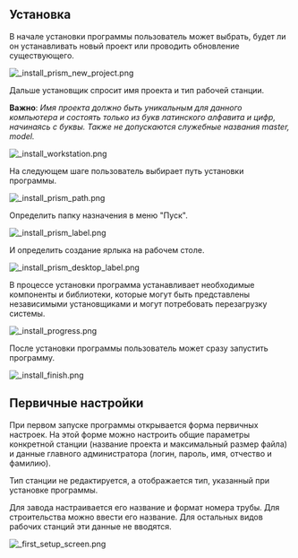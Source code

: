 ﻿
## Установка 

В начале установки программы пользователь может выбрать, будет ли он устанавливать новый проект или проводить обновление существующего.

![_install_prism_new_project.png](./images/_install_prism_new_project.png "")

Дальше установщик спросит имя проекта и тип рабочей станции.

**Важно**: *Имя проекта должно быть уникальным для данного компьютера и состоять только из букв латинского алфавита и цифр, начинаясь с буквы. Также не допускаются служебные названия master, model.*

![_install_workstation.png](./images/_install_workstation.png "")

На следующем шаге пользователь выбирает путь установки программы.

![_install_prism_path.png](./images/_install_prism_path.png "")

Определить папку назначения в меню "Пуск".

![_install_prism_label.png](./images/_install_prism_label.png "")

И определить создание ярлыка на рабочем столе.

![_install_prism_desktop_label.png](./images/_install_prism_desktop_label.png "")

В процессе установки программа устанавливает необходимые компоненты и библиотеки, которые могут быть представлены независимыми установщиками и могут потребовать перезагрузку системы.

![_install_progress.png](./images/_install_progress.png "")

После установки программы пользователь может сразу запустить программу.

![_install_finish.png](./images/_install_finish.png "")


## Первичные настройки

При первом запуске программы открывается форма первичных настроек. 
На этой форме можно настроить общие параметры конкретной станции (название проекта и максимальный размер файла) и данные главного администратора (логин, пароль, имя, отчество и фамилию). 

Тип станции не редактируется, а отображается тип, указанный при установке программы.

Для завода настраивается его название и формат номера трубы.
Для строительства можно ввести его название.
Для остальных видов рабочих станций эти данные не вводятся.


![_first_setup_screen.png](./images/_first_setup_screen.png "")

